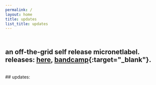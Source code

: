 ```yaml
---
permalink: /
layout: home
title: updates
list_title: updates
---
```


## <br>an off-the-grid self release micronetlabel. <br>releases: [here], [bandcamp]{:target="_blank"}.
<br>
## updates:

[here]: /releases
[bandcamp]: https://zvoovim.bandcamp.com/
